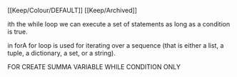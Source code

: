 [[Keep/Colour/DEFAULT]] [[Keep/Archived]] 

ith the while loop we can execute a set of statements as long as a condition is true.

in forA for loop is used for iterating over a sequence (that is either a list, a tuple, a dictionary, a set, or a string).

FOR CREATE SUMMA VARIABLE 
WHILE CONDITION ONLY
